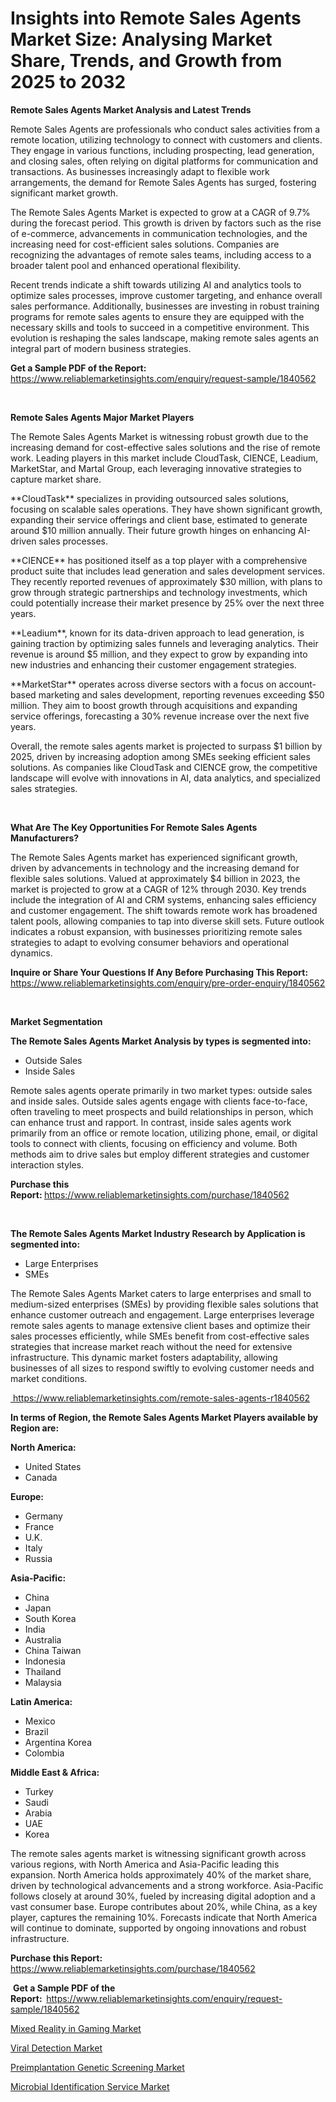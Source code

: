 <p><h1>Insights into Remote Sales Agents Market Size: Analysing Market Share, Trends, and Growth from 2025 to 2032</h1></p><p><strong>Remote Sales Agents Market Analysis and Latest Trends</strong></p>
<p><p>Remote Sales Agents are professionals who conduct sales activities from a remote location, utilizing technology to connect with customers and clients. They engage in various functions, including prospecting, lead generation, and closing sales, often relying on digital platforms for communication and transactions. As businesses increasingly adapt to flexible work arrangements, the demand for Remote Sales Agents has surged, fostering significant market growth.</p><p>The Remote Sales Agents Market is expected to grow at a CAGR of 9.7% during the forecast period. This growth is driven by factors such as the rise of e-commerce, advancements in communication technologies, and the increasing need for cost-efficient sales solutions. Companies are recognizing the advantages of remote sales teams, including access to a broader talent pool and enhanced operational flexibility.</p><p>Recent trends indicate a shift towards utilizing AI and analytics tools to optimize sales processes, improve customer targeting, and enhance overall sales performance. Additionally, businesses are investing in robust training programs for remote sales agents to ensure they are equipped with the necessary skills and tools to succeed in a competitive environment. This evolution is reshaping the sales landscape, making remote sales agents an integral part of modern business strategies.</p></p>
<p><strong>Get a Sample PDF of the Report:&nbsp;</strong> <a href="https://www.reliablemarketinsights.com/enquiry/request-sample/1840562?utm_campaign=1938&utm_medium=2&utm_source=Github&utm_content=ia&utm_term=11032025&utm_id=remote-sales-agents">https://www.reliablemarketinsights.com/enquiry/request-sample/1840562</a></p>
<p>&nbsp;</p>
<p><strong>Remote Sales Agents Major Market Players</strong></p>
<p><p>The Remote Sales Agents Market is witnessing robust growth due to the increasing demand for cost-effective sales solutions and the rise of remote work. Leading players in this market include CloudTask, CIENCE, Leadium, MarketStar, and Martal Group, each leveraging innovative strategies to capture market share.</p><p>**CloudTask** specializes in providing outsourced sales solutions, focusing on scalable sales operations. They have shown significant growth, expanding their service offerings and client base, estimated to generate around $10 million annually. Their future growth hinges on enhancing AI-driven sales processes.</p><p>**CIENCE** has positioned itself as a top player with a comprehensive product suite that includes lead generation and sales development services. They recently reported revenues of approximately $30 million, with plans to grow through strategic partnerships and technology investments, which could potentially increase their market presence by 25% over the next three years.</p><p>**Leadium**, known for its data-driven approach to lead generation, is gaining traction by optimizing sales funnels and leveraging analytics. Their revenue is around $5 million, and they expect to grow by expanding into new industries and enhancing their customer engagement strategies.</p><p>**MarketStar** operates across diverse sectors with a focus on account-based marketing and sales development, reporting revenues exceeding $50 million. They aim to boost growth through acquisitions and expanding service offerings, forecasting a 30% revenue increase over the next five years.</p><p>Overall, the remote sales agents market is projected to surpass $1 billion by 2025, driven by increasing adoption among SMEs seeking efficient sales solutions. As companies like CloudTask and CIENCE grow, the competitive landscape will evolve with innovations in AI, data analytics, and specialized sales strategies.</p></p>
<p>&nbsp;</p>
<p><strong>What Are The Key Opportunities For Remote Sales Agents Manufacturers?</strong></p>
<p><p>The Remote Sales Agents market has experienced significant growth, driven by advancements in technology and the increasing demand for flexible sales solutions. Valued at approximately $4 billion in 2023, the market is projected to grow at a CAGR of 12% through 2030. Key trends include the integration of AI and CRM systems, enhancing sales efficiency and customer engagement. The shift towards remote work has broadened talent pools, allowing companies to tap into diverse skill sets. Future outlook indicates a robust expansion, with businesses prioritizing remote sales strategies to adapt to evolving consumer behaviors and operational dynamics.</p></p>
<p><strong>Inquire or Share Your Questions If Any Before Purchasing This Report:</strong> <a href="https://www.reliablemarketinsights.com/enquiry/pre-order-enquiry/1840562?utm_campaign=1938&utm_medium=2&utm_source=Github&utm_content=ia&utm_term=11032025&utm_id=remote-sales-agents">https://www.reliablemarketinsights.com/enquiry/pre-order-enquiry/1840562</a></p>
<p>&nbsp;</p>
<p><strong>Market Segmentation</strong></p>
<p><strong>The Remote Sales Agents Market Analysis by types is segmented into:</strong></p>
<p><ul><li>Outside Sales</li><li>Inside Sales</li></ul></p>
<p><p>Remote sales agents operate primarily in two market types: outside sales and inside sales. Outside sales agents engage with clients face-to-face, often traveling to meet prospects and build relationships in person, which can enhance trust and rapport. In contrast, inside sales agents work primarily from an office or remote location, utilizing phone, email, or digital tools to connect with clients, focusing on efficiency and volume. Both methods aim to drive sales but employ different strategies and customer interaction styles.</p></p>
<p><strong>Purchase this Report:&nbsp;</strong><a href="https://www.reliablemarketinsights.com/purchase/1840562?utm_campaign=1938&utm_medium=2&utm_source=Github&utm_content=ia&utm_term=11032025&utm_id=remote-sales-agents">https://www.reliablemarketinsights.com/purchase/1840562</a></p>
<p>&nbsp;</p>
<p><strong>The Remote Sales Agents Market Industry Research by Application is segmented into:</strong></p>
<p><ul><li>Large Enterprises</li><li>SMEs</li></ul></p>
<p><p>The Remote Sales Agents Market caters to large enterprises and small to medium-sized enterprises (SMEs) by providing flexible sales solutions that enhance customer outreach and engagement. Large enterprises leverage remote sales agents to manage extensive client bases and optimize their sales processes efficiently, while SMEs benefit from cost-effective sales strategies that increase market reach without the need for extensive infrastructure. This dynamic market fosters adaptability, allowing businesses of all sizes to respond swiftly to evolving customer needs and market conditions.</p></p>
<p><a href="https://www.reliablemarketinsights.com/remote-sales-agents-r1840562?utm_campaign=1938&utm_medium=2&utm_source=Github&utm_content=ia&utm_term=11032025&utm_id=remote-sales-agents">&nbsp;https://www.reliablemarketinsights.com/remote-sales-agents-r1840562</a></p>
<p><strong>In terms of Region, the Remote Sales Agents Market Players available by Region are:</strong></p>
<p>
    <p> <strong> North America: </strong>
        <ul>
            <li>United States</li>
            <li>Canada</li>
        </ul>
        </p> 
    <p> <strong> Europe: </strong>
        <ul>
            <li>Germany</li>
            <li>France</li>
            <li>U.K.</li>
            <li>Italy</li>
            <li>Russia</li>
        </ul>
        </p> 
    <p> <strong> Asia-Pacific: </strong>
        <ul>
            <li>China</li>
            <li>Japan</li>
            <li>South Korea</li>
            <li>India</li>
            <li>Australia</li>
            <li>China Taiwan</li>
            <li>Indonesia</li>
            <li>Thailand</li>
            <li>Malaysia</li>
        </ul>
        </p> 
    <p> <strong> Latin America: </strong>
        <ul>
            <li>Mexico</li>
            <li>Brazil</li>
            <li>Argentina Korea</li>
            <li>Colombia</li>
        </ul>
        </p> 
    <p> <strong> Middle East & Africa: </strong>
        <ul>
            <li>Turkey</li>
            <li>Saudi</li>
            <li>Arabia</li>
            <li>UAE</li>
            <li>Korea</li>
        </ul>
    </p>
    </p>
<p><p>The remote sales agents market is witnessing significant growth across various regions, with North America and Asia-Pacific leading this expansion. North America holds approximately 40% of the market share, driven by technological advancements and a strong workforce. Asia-Pacific follows closely at around 30%, fueled by increasing digital adoption and a vast consumer base. Europe contributes about 20%, while China, as a key player, captures the remaining 10%. Forecasts indicate that North America will continue to dominate, supported by ongoing innovations and robust infrastructure.</p></p>
<p><strong>Purchase this Report: </strong><a href="https://www.reliablemarketinsights.com/purchase/1840562?utm_campaign=1938&utm_medium=2&utm_source=Github&utm_content=ia&utm_term=11032025&utm_id=remote-sales-agents">https://www.reliablemarketinsights.com/purchase/1840562</a></p>
<p>&nbsp;<strong>Get a Sample PDF of the Report:&nbsp;&nbsp;</strong><a href="https://www.reliablemarketinsights.com/enquiry/request-sample/1840562?utm_campaign=1938&utm_medium=2&utm_source=Github&utm_content=ia&utm_term=11032025&utm_id=remote-sales-agents">https://www.reliablemarketinsights.com/enquiry/request-sample/1840562</a></p>
<p><strong></strong></p>
<p><p><a href="https://github.com/myongfranzcs/Market-Research-Report-List-1/blob/main/mixed-reality-in-gaming-market.md?utm_campaign=1938&utm_medium=2&utm_source=Github&utm_content=ia&utm_term=11032025&utm_id=remote-sales-agents">Mixed Reality in Gaming Market</a></p><p><a href="https://github.com/negrocybul4w/Market-Research-Report-List-1/blob/main/viral-detection-market.md?utm_campaign=1938&utm_medium=2&utm_source=Github&utm_content=ia&utm_term=11032025&utm_id=remote-sales-agents">Viral Detection Market</a></p><p><a href="https://github.com/lonanweaseh4/Market-Research-Report-List-1/blob/main/preimplantation-genetic-screening-market.md?utm_campaign=1938&utm_medium=2&utm_source=Github&utm_content=ia&utm_term=11032025&utm_id=remote-sales-agents">Preimplantation Genetic Screening Market</a></p><p><a href="https://github.com/biandnikelrs/Market-Research-Report-List-1/blob/main/microbial-identification-service-market.md?utm_campaign=1938&utm_medium=2&utm_source=Github&utm_content=ia&utm_term=11032025&utm_id=remote-sales-agents">Microbial Identification Service Market</a></p></p>
